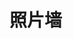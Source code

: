 <script setup>
import ImageCard from '../components/image-card.vue';
</script>

# 照片墙

<ImageCard img='/img/answer.jpg' text='晋沐南风教师课后为同学们答疑解惑' date='2018年8月12日'/>

<ImageCard img='/img/ceremony.jpg' text='晋沐南风活动开幕式现场' date='2019年3月18日'/>

<ImageCard img='/img/class.jpg' text='支教课程“寻找真实的宇宙”课堂' date='2018年8月6日'/>
